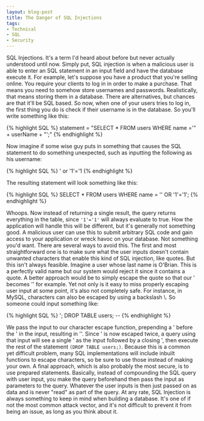 ```yaml
---
layout: blog-post
title: The Danger of SQL Injections
tags:
- Technical
- SQL
- Security
---
```


SQL Injections. It's a term I'd heard about before but never actually understood until now. Simply put, SQL injection is when a malicious user is able to enter an SQL statement in an input field and have the database execute it. For example, let's suppose you have a product that you're selling online. You require your clients to log in in order to make a purchase. That means you need to somehow store usernames and passwords. Realistically, that means storing them in a database. There are alternatives, but chances are that it'll be SQL based. So now, when one of your users tries to log in, the first thing you do is check if their username is in the database. So you'll write something like this:

{% highlight SQL %}
statement = "SELECT * FROM users WHERE name ='" + userName + "';"
{% endhighlight %}

Now imagine if some wise guy puts in something that causes the SQL statement to do something unexpected, such as inputting the following as his username:

{% highlight SQL %}
' or '1'='1
{% endhighlight %}

The resulting statement will look something like this:

{% highlight SQL %}
SELECT * FROM users WHERE name = '' OR '1'='1';
{% endhighlight %}

Whoops. Now instead of returning a single result, the query returns everything in the table, since `'1'='1'` will always evaluate to true. How the application will handle this will be different, but it's generally not something good. A malicious user can use this to submit arbitrary SQL code and gain access to your application or wreck havoc on your database. Not something you'd want. There are several ways to avoid this. The first and most straightforward one is to make sure what the user inputs doesn't contain unwanted characters that enable this kind of SQL injection, like quotes. But this isn't always feasible. Imagine a user whose last name is O'Brian. This is a perfectly valid name but our system would reject it since it contains a quote. A better approach would be to simply escape the quote so that our ' becomes '' for example. Yet not only is it easy to miss properly escaping user input at some point, it's also not completely safe. For instance, in MySQL, characters can also be escaped by using a backslash \\. So someone could input something like:

{% highlight SQL %}
\'; DROP TABLE users; --
{% endhighlight %}

We pass the input to our character escape function, prepending a ' before the ' in the input, resulting in \''. Since ' is now escaped twice, a query using that input will see a single ' as the input followed by a closing ', then execute the rest of the statement `(DROP TABLE users;)`. Because this is a common yet difficult problem, many SQL implementations will include inbuilt functions to escape characters, so be sure to use those instead of making your own. A final approach, which is also probably the most secure, is to use prepared statements. Basically, instead of compounding the SQL query with user input, you make the query beforehand then pass the input as parameters to the query. Whatever the user inputs is then just passed on as data and is never "read" as part of the query. At any rate, SQL Injection is always something to keep in mind when building a database. It's one of if not the most common attack vector, and it's not difficult to prevent it from being an issue, as long as you think about it.
